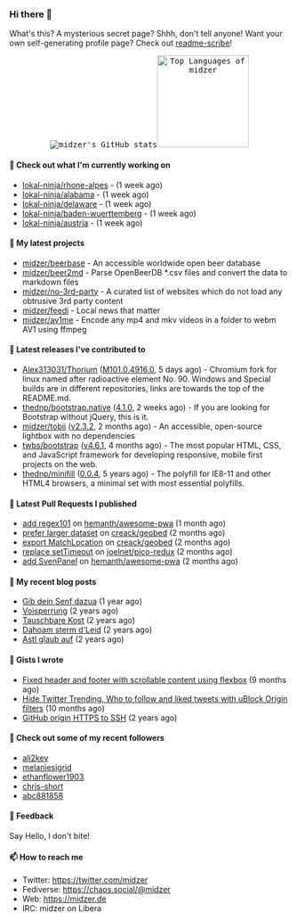 ### Hi there 👋

What's this? A mysterious secret page? Shhh, don't tell anyone! Want your own self-generating profile page? Check out [readme-scribe](https://github.com/muesli/readme-scribe)!

<p align="center">
  <kbd><img src="https://github-readme-stats.vercel.app/api?username=midzer&show_icons=true&hide_title=true&hide_border=true&theme=tokyonight" alt="midzer's GitHub stats"><img height="165" src="https://github-readme-stats.vercel.app/api/top-langs/?username=midzer&layout=compact&langs_count=8&hide_border=true&theme=tokyonight" alt="Top Languages of midzer"></kbd>
</p>

#### 👷 Check out what I'm currently working on

- [lokal-ninja/rhone-alpes](https://github.com/lokal-ninja/rhone-alpes) -  (1 week ago)
- [lokal-ninja/alabama](https://github.com/lokal-ninja/alabama) -  (1 week ago)
- [lokal-ninja/delaware](https://github.com/lokal-ninja/delaware) -  (1 week ago)
- [lokal-ninja/baden-wuerttemberg](https://github.com/lokal-ninja/baden-wuerttemberg) -  (1 week ago)
- [lokal-ninja/austria](https://github.com/lokal-ninja/austria) -  (1 week ago)

#### 🌱 My latest projects

- [midzer/beerbase](https://github.com/midzer/beerbase) - An accessible worldwide open beer database
- [midzer/beer2md](https://github.com/midzer/beer2md) - Parse OpenBeerDB *.csv files and convert the data to markdown files
- [midzer/no-3rd-party](https://github.com/midzer/no-3rd-party) - A curated list of websites which do not load any obtrusive 3rd party content
- [midzer/feedi](https://github.com/midzer/feedi) - Local news that matter
- [midzer/av1me](https://github.com/midzer/av1me) - Encode any mp4 and mkv videos in a folder to webm AV1 using ffmpeg

#### 🔭 Latest releases I've contributed to

- [Alex313031/Thorium](https://github.com/Alex313031/Thorium) ([M101.0.4916.0](https://github.com/Alex313031/Thorium/releases/tag/M101.0.4916.0), 5 days ago) - Chromium fork for linux named after radioactive element No. 90. Windows and Special builds are in different repositories, links are towards the top of the README.md.
- [thednp/bootstrap.native](https://github.com/thednp/bootstrap.native) ([4.1.0](https://github.com/thednp/bootstrap.native/releases/tag/4.1.0), 2 weeks ago) - If you are looking for Bootstrap without jQuery, this is it.
- [midzer/tobii](https://github.com/midzer/tobii) ([v2.3.2](https://github.com/midzer/tobii/releases/tag/v2.3.2), 2 months ago) - An accessible, open-source lightbox with no dependencies
- [twbs/bootstrap](https://github.com/twbs/bootstrap) ([v4.6.1](https://github.com/twbs/bootstrap/releases/tag/v4.6.1), 4 months ago) - The most popular HTML, CSS, and JavaScript framework for developing responsive, mobile first projects on the web.
- [thednp/minifill](https://github.com/thednp/minifill) ([0.0.4](https://github.com/thednp/minifill/releases/tag/0.0.4), 5 years ago) - The polyfill for IE8-11 and other HTML4 browsers, a minimal set with most essential polyfills.

#### 🔨 Latest Pull Requests I published

- [add regex101](https://github.com/hemanth/awesome-pwa/pull/246) on [hemanth/awesome-pwa](https://github.com/hemanth/awesome-pwa) (1 month ago)
- [prefer larger dataset](https://github.com/creack/geobed/pull/2) on [creack/geobed](https://github.com/creack/geobed) (2 months ago)
- [export MatchLocation](https://github.com/creack/geobed/pull/1) on [creack/geobed](https://github.com/creack/geobed) (2 months ago)
- [replace setTimeout](https://github.com/joelnet/pico-redux/pull/13) on [joelnet/pico-redux](https://github.com/joelnet/pico-redux) (2 months ago)
- [add SvenPanel](https://github.com/hemanth/awesome-pwa/pull/243) on [hemanth/awesome-pwa](https://github.com/hemanth/awesome-pwa) (2 months ago)

#### 📜 My recent blog posts

- [Gib dein Senf dazua](https://ampergai.de/2021/02/001/) (1 year ago)
- [Voisperrung](https://ampergai.de/2020/08/001/) (2 years ago)
- [Tauschbare Kost](https://ampergai.de/2020/04/001/) (2 years ago)
- [Dahoam sterm d&#39;Leid](https://ampergai.de/2020/03/001/) (2 years ago)
- [Astl glaub auf](https://ampergai.de/2020/02/001/) (2 years ago)

#### 📓 Gists I wrote

- [Fixed header and footer with scrollable content using flexbox](https://gist.github.com/3893ce8c0bec6f805ec1a7bb3269775d) (9 months ago)
- [Hide Twitter Trending, Who to follow and liked tweets with uBlock Origin filters](https://gist.github.com/1afc39bdf5adbfe0020d1c2212b76b87) (10 months ago)
- [GitHub origin HTTPS to SSH](https://gist.github.com/3ceba8ad7d956e02d9e920b121d8d059) (2 years ago)

#### 👯 Check out some of my recent followers

- [ali2key](https://github.com/ali2key)
- [melaniesigrid](https://github.com/melaniesigrid)
- [ethanflower1903](https://github.com/ethanflower1903)
- [chris-short](https://github.com/chris-short)
- [abc881858](https://github.com/abc881858)

#### 💬 Feedback

Say Hello, I don't bite!

#### 📫 How to reach me

- Twitter: https://twitter.com/midzer
- Fediverse: https://chaos.social/@midzer
- Web: https://midzer.de
- IRC: midzer on Libera

